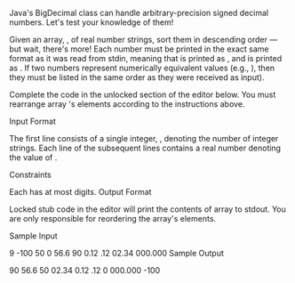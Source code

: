 Java's BigDecimal class can handle arbitrary-precision signed decimal numbers. Let's test your knowledge of them!

Given an array, , of  real number strings, sort them in descending order — but wait, there's more! Each number must be printed in the exact same format as it was read from stdin, meaning that  is printed as , and  is printed as . If two numbers represent numerically equivalent values (e.g., ), then they must be listed in the same order as they were received as input).

Complete the code in the unlocked section of the editor below. You must rearrange array 's elements according to the instructions above.

Input Format

The first line consists of a single integer, , denoting the number of integer strings.
Each line  of the  subsequent lines contains a real number denoting the value of .

Constraints

Each  has at most  digits.
Output Format

Locked stub code in the editor will print the contents of array  to stdout. You are only responsible for reordering the array's elements.

Sample Input

9
-100
50
0
56.6
90
0.12
.12
02.34
000.000
Sample Output

90
56.6
50
02.34
0.12
.12
0
000.000
-100